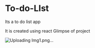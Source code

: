 # To-do-LIst
Its a to do list app

It is created using react
Glimpse of project

![Uploading Img1.png…]()
